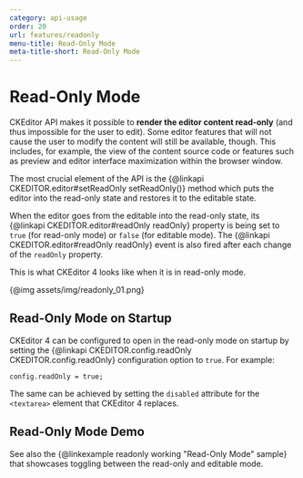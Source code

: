 ```yaml
---
category: api-usage
order: 20
url: features/readonly
menu-title: Read-Only Mode
meta-title-short: Read-Only Mode
---
```

<!--
Copyright (c) 2003-2021, CKSource - Frederico Knabben. All rights reserved.
For licensing, see LICENSE.md.
-->

# Read-Only Mode

CKEditor API makes it possible to **render the editor content read-only** (and thus impossible for the user to edit). Some editor features that will not cause the user to modify the content will still be available, though. This includes, for example, the view of the content source code or features such as preview and editor interface maximization within the browser window.

The most crucial element of the API is the {@linkapi CKEDITOR.editor#setReadOnly setReadOnly()} method which puts the editor into the read-only state and restores it to the editable state.

When the editor goes from the editable into the read-only state, its {@linkapi CKEDITOR.editor#readOnly readOnly} property is being set to `true` (for read-only mode) or `false` (for editable mode). The {@linkapi CKEDITOR.editor#readOnly readOnly} event is also fired after each change of the `readOnly` property.

This is what CKEditor 4 looks like when it is in read-only mode.

{@img assets/img/readonly_01.png}

## Read-Only Mode on Startup

CKEditor 4 can be configured to open in the read-only mode on startup by setting the {@linkapi CKEDITOR.config.readOnly CKEDITOR.config.readOnly} configuration option to `true`. For example:

    config.readOnly = true;

The same can be achieved by setting the `disabled` attribute for the `<textarea>` element that CKEditor 4 replaces.

## Read-Only Mode Demo

See also the {@linkexample readonly working "Read-Only Mode" sample} that showcases toggling between the read-only and editable mode.
